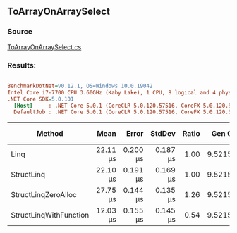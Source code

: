 ﻿## ToArrayOnArraySelect

### Source
[ToArrayOnArraySelect.cs](../../src/StructLinq.Benchmark/ToArrayOnArraySelect.cs)

### Results:
``` ini

BenchmarkDotNet=v0.12.1, OS=Windows 10.0.19042
Intel Core i7-7700 CPU 3.60GHz (Kaby Lake), 1 CPU, 8 logical and 4 physical cores
.NET Core SDK=5.0.101
  [Host]     : .NET Core 5.0.1 (CoreCLR 5.0.120.57516, CoreFX 5.0.120.57516), X64 RyuJIT
  DefaultJob : .NET Core 5.0.1 (CoreCLR 5.0.120.57516, CoreFX 5.0.120.57516), X64 RyuJIT


```
|                 Method |     Mean |    Error |   StdDev | Ratio |  Gen 0 |  Gen 1 | Gen 2 | Allocated | Code Size |
|----------------------- |---------:|---------:|---------:|------:|-------:|-------:|------:|----------:|----------:|
|                   Linq | 22.11 μs | 0.200 μs | 0.187 μs |  1.00 | 9.5215 | 0.0305 |     - |  39.13 KB |   0.96 KB |
|             StructLinq | 22.10 μs | 0.191 μs | 0.169 μs |  1.00 | 9.5215 | 0.0305 |     - |  39.15 KB |   0.42 KB |
|    StructLinqZeroAlloc | 27.75 μs | 0.144 μs | 0.135 μs |  1.26 | 9.5215 | 0.0305 |     - |  39.12 KB |   0.58 KB |
| StructLinqWithFunction | 12.03 μs | 0.155 μs | 0.145 μs |  0.54 | 9.5215 | 0.0153 |     - |  39.09 KB |   0.78 KB |
